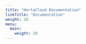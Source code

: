 ```yaml
---
title: "HortaCloud Documentation"
linkTitle: "Documentation"
weight: 20
menu:
  main:
    weight: 20
---
```


